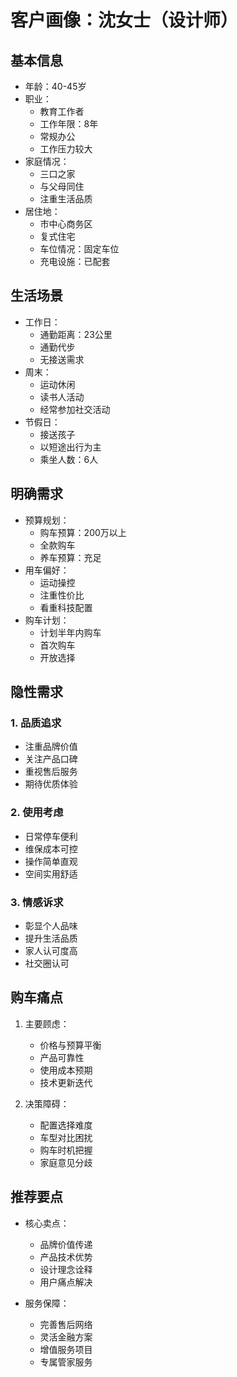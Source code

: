 # 客户画像：沈女士（设计师）

## 基本信息
- 年龄：40-45岁
- 职业：
  - 教育工作者
  - 工作年限：8年
  - 常规办公
  - 工作压力较大
- 家庭情况：
  - 三口之家
  - 与父母同住
  - 注重生活品质
- 居住地：
  - 市中心商务区
  - 复式住宅
  - 车位情况：固定车位
  - 充电设施：已配套

## 生活场景
- 工作日：
  - 通勤距离：23公里
  - 通勤代步
  - 无接送需求
- 周末：
  - 运动休闲
  - 读书人活动
  - 经常参加社交活动
- 节假日：
  - 接送孩子
  - 以短途出行为主
  - 乘坐人数：6人

## 明确需求
- 预算规划：
  - 购车预算：200万以上
  - 全款购车
  - 养车预算：充足
- 用车偏好：
  - 运动操控
  - 注重性价比
  - 看重科技配置
- 购车计划：
  - 计划半年内购车
  - 首次购车
  - 开放选择

## 隐性需求
### 1. 品质追求
- 注重品牌价值
- 关注产品口碑
- 重视售后服务
- 期待优质体验

### 2. 使用考虑
- 日常停车便利
- 维保成本可控
- 操作简单直观
- 空间实用舒适

### 3. 情感诉求
- 彰显个人品味
- 提升生活品质
- 家人认可度高
- 社交圈认可

## 购车痛点
1. 主要顾虑：
   - 价格与预算平衡
   - 产品可靠性
   - 使用成本预期
   - 技术更新迭代

2. 决策障碍：
   - 配置选择难度
   - 车型对比困扰
   - 购车时机把握
   - 家庭意见分歧

## 推荐要点
- 核心卖点：
  - 品牌价值传递
  - 产品技术优势
  - 设计理念诠释
  - 用户痛点解决

- 服务保障：
  - 完善售后网络
  - 灵活金融方案
  - 增值服务项目
  - 专属管家服务